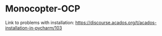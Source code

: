 # Monocopter-OCP

Link to problems with installation: https://discourse.acados.org/t/acados-installation-in-pycharm/103

